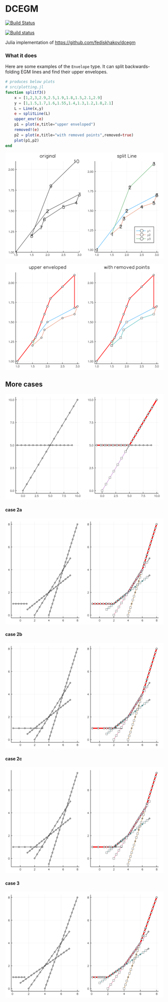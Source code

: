 # DCEGM


[![Build Status](https://travis-ci.org/floswald/DCEGM.jl.svg?branch=master)](https://travis-ci.org/floswald/DCEGM.jl)

[![Build status](https://ci.appveyor.com/api/projects/status/dxcqu2mfiskgw90m?svg=true)](https://ci.appveyor.com/project/floswald/dcegm-jl)

Julia implementation of https://github.com/fediskhakov/dcegm


### What it does

Here are some examples of the `Envelope` type. It can split backwards-folding EGM lines and find their upper envelopes.

```julia
# produces below plots
# src/plotting.jl
function splitf3()
    x = [1,2,3,2.9,2.5,1.9,1.8,1.5,2.1,2.9]
    y = [1,1.5,1.7,1.6,1.55,1.4,1.3,1.2,1.8,2.1]
    L = Line(x,y)
    e = splitLine(L)
    upper_env!(e)
    p1 = plot(e,title="upper enveloped")
    removed!(e)
    p2 = plot(e,title="with removed points",removed=true)
    plot(p1,p2)
end
```

![split1](images/split1.png)


![split2](images/split2.png)


## More cases

![case2](images/p2.png)

#### case 2a
![case3a](images/p3a.png)
#### case 2b
![case3b](images/f3b.png)
#### case 2c
![case3c](images/f3c.png)
#### case 3
![case4](images/f4.png)


